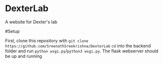 # DexterLab
A website for Dexter's lab

#Setup

First, clone this repository with `git clone https://github.com/SreenathSreekrishna/DexterLab`
`cd` into the backend folder and run `python wsgi.py`/`python3 wsgi.py`.
The flask webserver should be up and running
